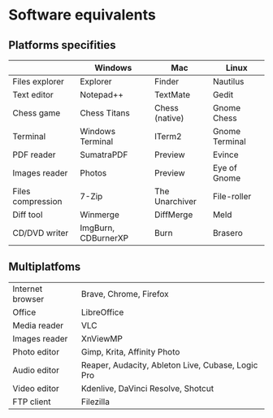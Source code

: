 # Software equivalents

## Platforms specifities
|    | Windows | Mac | Linux |
| -- | ------- | --- | ----- |
| Files explorer | Explorer | Finder | Nautilus |
| Text editor | Notepad++ | TextMate | Gedit |
| Chess game | Chess Titans | Chess (native) | Gnome Chess |
| Terminal | Windows Terminal | ITerm2 | Gnome Terminal |
| PDF reader | SumatraPDF | Preview | Evince |
| Images reader | Photos | Preview | Eye of Gnome |
| Files compression | 7-Zip | The Unarchiver | File-roller |
| Diff tool | Winmerge | DiffMerge | Meld |
| CD/DVD writer | ImgBurn, CDBurnerXP | Burn | Brasero |

## Multiplatfoms
|     |     |
| --- | --- |
| Internet browser | Brave, Chrome, Firefox |
| Office | LibreOffice |
| Media reader | VLC |
| Images reader | XnViewMP |
| Photo editor | Gimp, Krita, Affinity Photo |
| Audio editor | Reaper, Audacity, Ableton Live, Cubase, Logic Pro |
| Video editor | Kdenlive, DaVinci Resolve, Shotcut |
| FTP client | Filezilla |
